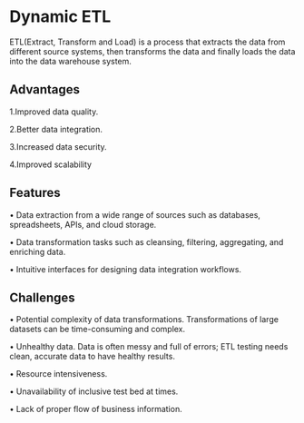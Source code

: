 
# Dynamic ETL

ETL(Extract, Transform and Load) is a process that extracts the data from different source systems, then transforms the data and finally loads the data into the data warehouse system.

## Advantages

1.Improved data quality.

2.Better data integration.

3.Increased data security.

4.Improved scalability

## Features

•	Data extraction from a wide range of sources such as databases, spreadsheets, APIs, and cloud storage.

•	Data transformation tasks such as cleansing, filtering, aggregating, and enriching data.

•	Intuitive interfaces for designing data integration workflows.

## Challenges

•	Potential complexity of data transformations. Transformations of large datasets can be time-consuming and complex.

•	Unhealthy data. Data is often messy and full of errors; ETL testing needs clean, accurate data to have healthy results.

•	Resource intensiveness.

•	Unavailability of inclusive test bed at times.

•	Lack of proper flow of business information.
